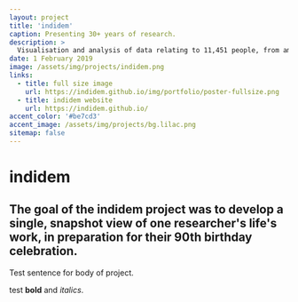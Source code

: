 ```yaml
---
layout: project
title: 'indidem'
caption: Presenting 30+ years of research.
description: >
  Visualisation and analysis of data relating to 11,451 people, from among 2,100 families, who lived over the last 6 centuries..
date: 1 February 2019
image: /assets/img/projects/indidem.png
links:
  - title: full size image
    url: https://indidem.github.io/img/portfolio/poster-fullsize.png
  - title: indidem website
    url: https://indidem.github.io/
accent_color: '#be7cd3'
accent_image: /assets/img/projects/bg.lilac.png
sitemap: false
---
```


# indidem

## The goal of the indidem project was to develop a single, snapshot view of one researcher's life's work, in preparation for their 90th birthday celebration.

Test sentence for body of project.

test **bold** and *italics*.
